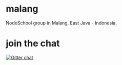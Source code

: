 malang
======

NodeSchool group in Malang, East Java - Indonesia.

# join the chat
[![Gitter chat](https://badges.gitter.im/nodeschool/malang.png)](https://gitter.im/nodeschool/malang)
